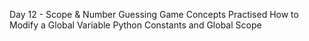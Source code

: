 Day 12 - Scope & Number Guessing Game
Concepts Practised
How to Modify a Global Variable
Python Constants and Global Scope
